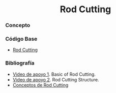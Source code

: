 <h1 align="center"> Rod Cutting </h1>

### Concepto 



### Código Base
- [Rod Cutting]()

### Bibliografía
- [Video de apoyo 1](). Basic of Rod Cutting.
- [Video de apoyo 2](). Rod Cutting Structure.
- [Conceptos de Rod Cutting]()
